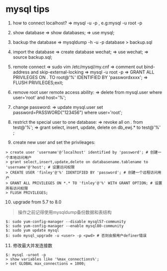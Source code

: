 # mysql tips
1. how to connect localhost?
=> mysql -u <username> -p , e.g:mysql -u root -p

2. show database
=> show databases;
=> use mysql;

3. backup the database
=> mysqldump -h<hostname> -u<user> -p<pwd> database > backup.sql

4. import the database
=> create database wechat;
=> use wechat;
=> source backup.sql;

5. remote connect
=> sudo vim /etc/mysql/my.cnf
=> comment out bind-address and skip-external-locking
=> mysql -u root -p
=> GRANT ALL PRIVILEGES ON *.* TO root@'%' IDENTIFIED BY 'passwordxxxx';
=> FLUSH PRIVILEGES;exit;

6. remove root user remote access ability:
=> delete from mysql.user where user='root' and host='%';

7. change password:
=> update mysql.user set password=PASSWORD("123456") where user='root';

8. restrict the special user to one database:
=> revoke all on *.* from test@'%';
=> grant select, insert, update, delete on db_ewj.* to test@'%' ;

9. create new user and set the privileages:
```shell
> create user 'username'@'localhost' identified by 'password'; # 创建一个本地访问用户
> grant select,insert,update,delete on databasename.tablename to 'username'@'host'; # 设置访问权限
> CREATE USER 'finley'@'%' IDENTIFIED BY 'password'; # 创建一个远程访问用户
> GRANT ALL PRIVILEGES ON *.* TO 'finley'@'%' WITH GRANT OPTION; # 设置所有访问权限
> FLUSH PRIVILEGES;
```

10. upgrade from 5.7 to 8.0
> 操作之前记得使用mysqldump备份数据和表结构
```shell
$: sudo yum-config-manager --disable mysql57-community
$: sudo yum-config-manager --enable mysql80-community
$: sudo yum update mysql
$: sudo mysql_upgrade -u <user> -p <pwd> # 否则会报用户definer错误 
```

11. 修改最大并发连接数
```shell
$: mysql -uroot -p
> show variables like '%max_connections%';
> set GLOBAL max_connections = 1000; 
```
